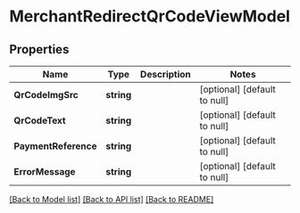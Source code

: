 # MerchantRedirectQrCodeViewModel

## Properties
Name | Type | Description | Notes
------------ | ------------- | ------------- | -------------
**QrCodeImgSrc** | **string** |  | [optional] [default to null]
**QrCodeText** | **string** |  | [optional] [default to null]
**PaymentReference** | **string** |  | [optional] [default to null]
**ErrorMessage** | **string** |  | [optional] [default to null]

[[Back to Model list]](../README.md#documentation-for-models) [[Back to API list]](../README.md#documentation-for-api-endpoints) [[Back to README]](../README.md)


